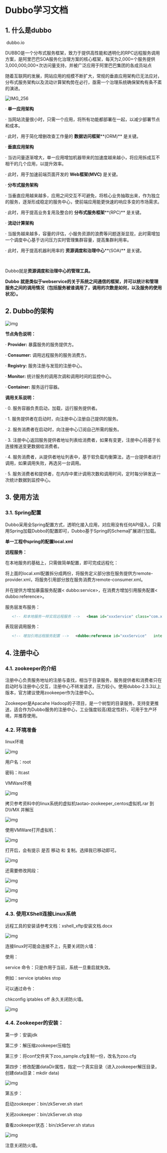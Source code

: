 # Dubbo学习文档

## 1. 什么是dubbo

​       dubbo.io  

​       DUBBO是一个分布式服务框架，致力于提供高性能和透明化的RPC远程服务调用方案，是阿里巴巴SOA服务化治理方案的核心框架，每天为2,000+个服务提供3,000,000,000+次访问量支持，并被广泛应用于阿里巴巴集团的各成员站点

​       随着互联网的发展，网站应用的规模不断扩大，常规的垂直应用架构已无法应对，分布式服务架构以及流动计算架构势在必行，亟需一个治理系统确保架构有条不紊的演进。

![IMG_256](file:///C:\Users\asus\AppData\Local\Temp\msohtmlclip1\01\clip_image002.jpg)

·        **单一应用架构** 

·        当网站流量很小时，只需一个应用，将所有功能都部署在一起，以减少部署节点和成本。

·        此时，用于简化增删改查工作量的 **数据访问框架****(ORM)** 是关键。

·        **垂直应用架构** 

·        当访问量逐渐增大，单一应用增加机器带来的加速度越来越小，将应用拆成互不相干的几个应用，以提升效率。

·        此时，用于加速前端页面开发的 **Web****框架****(MVC)** 是关键。

·        **分布式服务架构** 

·        当垂直应用越来越多，应用之间交互不可避免，将核心业务抽取出来，作为独立的服务，逐渐形成稳定的服务中心，使前端应用能更快速的响应多变的市场需求。

·        此时，用于提高业务复用及整合的 **分布式服务框架****(RPC)** 是关键。

·        **流动计算架构** 

·        当服务越来越多，容量的评估，小服务资源的浪费等问题逐渐显现，此时需增加一个调度中心基于访问压力实时管理集群容量，提高集群利用率。

·        此时，用于提高机器利用率的 **资源调度和治理中心****(SOA)** 是关键。

​                                                       

Dubbo就是**资源调度和治理中心的管理工具。**

 

**Dubbo** **就是类似于****webservice****的关于系统之间通信的框架，并可以统计和管理服务之间的调用情况（包括服务被谁调用了，调用的次数是如何，以及服务的使用状况）。**

 

## 2. Dubbo的架构

![img](file:///C:\Users\asus\AppData\Local\Temp\msohtmlclip1\01\clip_image003.jpg)

 

**节点角色说明：**

·        **Provider:** 暴露服务的服务提供方。

·        **Consumer:** 调用远程服务的服务消费方。

·        **Registry:** 服务注册与发现的注册中心。

·        **Monitor:** 统计服务的调用次调和调用时间的监控中心。

·        **Container:** 服务运行容器。

**调用关系说明：**

·        0. 服务容器负责启动，加载，运行服务提供者。

·        1. 服务提供者在启动时，向注册中心注册自己提供的服务。

·        2. 服务消费者在启动时，向注册中心订阅自己所需的服务。

·        3. 注册中心返回服务提供者地址列表给消费者，如果有变更，注册中心将基于长连接推送变更数据给消费者。

·        4. 服务消费者，从提供者地址列表中，基于软负载均衡算法，选一台提供者进行调用，如果调用失败，再选另一台调用。

·        5. 服务消费者和提供者，在内存中累计调用次数和调用时间，定时每分钟发送一次统计数据到监控中心。

## 3. 使用方法

### 3.1.   Spring配置

Dubbo采用全Spring配置方式，透明化接入应用，对应用没有任何API侵入，只需用Spring加载Dubbo的配置即可，Dubbo基于Spring的Schema扩展进行加载。

 

**单一工程中spring的配置local.xml**

>    <bean id="xxxService"   class="com.xxx.XxxServiceImpl" />   <bean id="xxxAction"   class="com.xxx.XxxAction">          <property   name="xxxService" ref="xxxService" />   </bean>   



**远程服务：**

在本地服务的基础上，只需做简单配置，即可完成远程化：

将上面的local.xml配置拆分成两份，将服务定义部分放在服务提供方remote-provider.xml，将服务引用部分放在服务消费方remote-consumer.xml。

并在提供方增加暴露服务配置< dubbo:service>，在消费方增加引用服务配置< dubbo:reference>。

服务层发布服务：

~~~xml
   <!-- 和本地服务一样实现远程服务 -->   <bean id="xxxService" class="com.xxx.XxxServiceImpl"   />   <!-- 增加暴露远程服务配置 -->   <dubbo:service interface="com.xxx.XxxService"   ref="xxxService" />   
~~~



表现层调用服务：

~~~xml
   <!-- 增加引用远程服务配置 -->   <dubbo:reference id="xxxService"   interface="com.xxx.XxxService" />   <!-- 和本地服务一样使用远程服务 -->   <bean id="xxxAction"   class="com.xxx.XxxAction">          <property   name="xxxService" ref="xxxService" />   </bean> 
~~~



## 4. 注册中心

### 4.1.   zookeeper的介绍

注册中心负责服务地址的注册与查找，相当于目录服务，服务提供者和消费者只在启动时与注册中心交互，注册中心不转发请求，压力较小。使用dubbo-2.3.3以上版本，官方建议使用zookeeper作为注册中心。

Zookeeper是Apacahe Hadoop的子项目，是一个树型的目录服务，支持变更推送，适合作为Dubbo服务的注册中心，工业强度较高(稳定性好)，可用于生产环境，并推荐使用。 

### 4.2.   环境准备

linux环境 

![img](file:///C:\Users\asus\AppData\Local\Temp\msohtmlclip1\01\clip_image005.jpg)

用户名：root 

密码：itcast

 

VMWare环境

![img](file:///C:\Users\asus\AppData\Local\Temp\msohtmlclip1\01\clip_image007.jpg)

拷贝参考资料中的linux系统的虚拟机taotao-zookeeper_centos虚拟机.rar 到D\VMX 并解压

 

![img](file:///C:\Users\asus\AppData\Local\Temp\msohtmlclip1\01\clip_image009.jpg)

 

使用VMWare打开虚拟机：

 

![img](file:///C:\Users\asus\AppData\Local\Temp\msohtmlclip1\01\clip_image011.jpg)

 

打开后，会有提示 是否 移动 和 复制。选择我已移动即可。

![img](file:///C:\Users\asus\AppData\Local\Temp\msohtmlclip1\01\clip_image013.jpg)

 

还需要修改网段：

 

 

![img](file:///C:\Users\asus\AppData\Local\Temp\msohtmlclip1\01\clip_image015.jpg)

 

 

![img](file:///C:\Users\asus\AppData\Local\Temp\msohtmlclip1\01\clip_image017.jpg)

 

 

![img](file:///C:\Users\asus\AppData\Local\Temp\msohtmlclip1\01\clip_image019.jpg)

 

 

 

### 4.3.   使用XShell连接Linux系统 

 

远程工具的安装请参考文档：xshell_xftp安装文档.docx

 

![img](file:///C:\Users\asus\AppData\Local\Temp\msohtmlclip1\01\clip_image021.jpg)

 

连接linux时可能会连接不上，先要关闭防火墙：

 

使用：

service 命令：只是作用于当前，系统一旦重启就失效。

例如：service iptables stop

可以通过命令：

chkconfig  iptables off 永久关闭防火墙。

![img](file:///C:\Users\asus\AppData\Local\Temp\msohtmlclip1\01\clip_image023.jpg)

 

### 4.4.   Zookeeper的安装：

第一步：安装jdk

第二步：解压缩zookeeper压缩包

第三步：将conf文件夹下zoo_sample.cfg复制一份，改名为zoo.cfg

第四步：修改配置dataDir属性，指定一个真实目录（进入zookeeper解压目录，创建data目录：mkdir data)

 

![img](file:///C:\Users\asus\AppData\Local\Temp\msohtmlclip1\01\clip_image025.jpg)

第五步：

启动zookeeper：bin/zkServer.sh start

关闭zookeeper：bin/zkServer.sh stop

查看zookeeper状态：bin/zkServer.sh status

![img](file:///C:\Users\asus\AppData\Local\Temp\msohtmlclip1\01\clip_image027.jpg)

 

注意关闭防火墙。